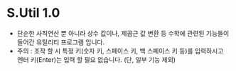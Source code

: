 # S.Util 1.0
* 단순한 사칙연산 뿐 아니라 상수 값이나, 제곱근 값 변환 등 수학에 관련된 기능들이 들어간 유틸리티 프로그램 입니다.
* 주의 : 조작 할 시 특정 키(숫자 키, 스페이스 키, 백 스페이스 키 등)를 입력하시고 엔터 키(Enter)는 입력 할 필요 없습니다. (단, 일부 기능 제외)
